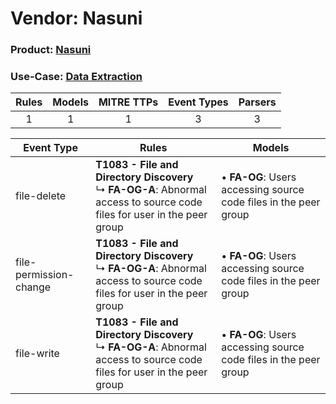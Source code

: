 Vendor: Nasuni
==============
### Product: [Nasuni](../ds_nasuni_nasuni.md)
### Use-Case: [Data Extraction](../../../../UseCases/uc_data_extraction.md)

| Rules | Models | MITRE TTPs | Event Types | Parsers |
|:-----:|:------:|:----------:|:-----------:|:-------:|
|   1   |   1    |     1      |      3      |    3    |

| Event Type             | Rules                                                                                                                             | Models                                                               |
| ---------------------- | --------------------------------------------------------------------------------------------------------------------------------- | -------------------------------------------------------------------- |
| file-delete            | <b>T1083 - File and Directory Discovery</b><br> ↳ <b>FA-OG-A</b>: Abnormal access to source code files for user in the peer group |  • <b>FA-OG</b>: Users accessing source code files in the peer group |
| file-permission-change | <b>T1083 - File and Directory Discovery</b><br> ↳ <b>FA-OG-A</b>: Abnormal access to source code files for user in the peer group |  • <b>FA-OG</b>: Users accessing source code files in the peer group |
| file-write             | <b>T1083 - File and Directory Discovery</b><br> ↳ <b>FA-OG-A</b>: Abnormal access to source code files for user in the peer group |  • <b>FA-OG</b>: Users accessing source code files in the peer group |